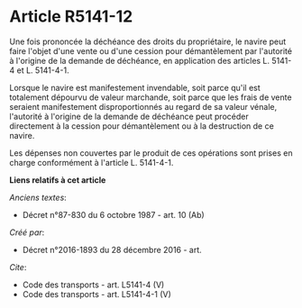 # Article R5141-12

Une fois prononcée la déchéance des droits du propriétaire, le navire peut faire l'objet d'une vente ou d'une cession pour
démantèlement par l'autorité à l'origine de la demande de déchéance, en application des articles L. 5141-4 et L. 5141-4-1. 

Lorsque le navire est manifestement invendable, soit parce qu'il est totalement dépourvu de valeur marchande, soit parce que
les frais de vente seraient manifestement disproportionnés au regard de sa valeur vénale, l'autorité à l'origine de la
demande de déchéance peut procéder directement à la cession pour démantèlement ou à la destruction de ce navire. 

Les dépenses non couvertes par le produit de ces opérations sont prises en charge conformément à l'article L. 5141-4-1.

**Liens relatifs à cet article**

_Anciens textes_:

  - Décret n°87-830 du 6 octobre 1987 - art. 10 (Ab)

_Créé par_:

  - Décret n°2016-1893 du 28 décembre 2016 - art.

_Cite_:

  - Code des transports - art. L5141-4 (V)
  - Code des transports - art. L5141-4-1 (V)

